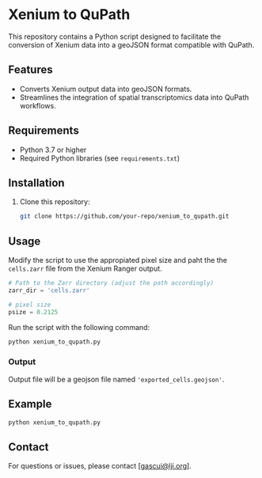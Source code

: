 # Xenium to QuPath

This repository contains a Python script designed to facilitate the conversion of Xenium data into a geoJSON format compatible with QuPath.

## Features

- Converts Xenium output data into geoJSON formats.
- Streamlines the integration of spatial transcriptomics data into QuPath workflows.

## Requirements

- Python 3.7 or higher
- Required Python libraries (see `requirements.txt`)

## Installation

1. Clone this repository:
    ```bash
    git clone https://github.com/your-repo/xenium_to_qupath.git
    ```


## Usage

Modify the script to use the appropiated pixel size and paht the the `cells.zarr` file from the Xenium Ranger output. 

```python
# Path to the Zarr directory (adjust the path accordingly)
zarr_dir = 'cells.zarr'

# pixel size
psize = 0.2125
```


Run the script with the following command:
```bash
python xenium_to_qupath.py 
```

### Output

Output file will be a geojson file named `'exported_cells.geojson'`.

## Example

```bash
python xenium_to_qupath.py 
```


## Contact

For questions or issues, please contact [gascui@lji.org].